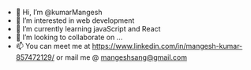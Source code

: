 - 👋 Hi, I’m @kumarMangesh
- 👀 I’m interested in web development
- 🌱 I’m currently learning javaScript and React
- 💞️ I’m looking to collaborate on ...
- 📫 You can meet me at https://www.linkedin.com/in/mangesh-kumar-857472129/ or mail me @ mangeshsang@gmail.com

<!---
kumarMangesh/kumarMangesh is a ✨ special ✨ repository because its `README.md` (this file) appears on your GitHub profile.
You can click the Preview link to take a look at your changes.
--->
